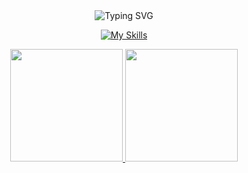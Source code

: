 <div align="center">
  <img src="https://readme-typing-svg.demolab.com?font=Comic+Mono&pause=1000&color=a94848&center=true&width=435&lines=Hello%2C+I'm+Higor." alt="Typing SVG" />
</div>

<div align="center">

[![My Skills](https://skills.thijs.gg/icons?i=java,kotlin,js,react,sass,&theme=dark)](https://skills.thijs.gg)

</div>

<div align="center">
  <a href="https://github.com/dsfhigor" />
  <img height="180em" src="https://github-readme-stats.vercel.app/api?username=dsfhigor&show_icons=true&theme=dracula&include_all_commits=true&count_private=true"/>
  <img height="180em" src="https://github-readme-stats.vercel.app/api/top-langs/?username=dsfhigor&layout=compact&theme=dracula"/>
</div>
